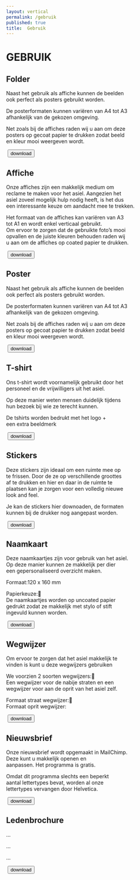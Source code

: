 ```yaml
---
layout: vertical
permalink: /gebruik
published: true
title:  Gebruik
---
```


<h1>GEBRUIK</h1>

<h2>Folder</h2>
<p>Naast het gebruik als affiche kunnen de beelden<br> ook perfect als posters gebruikt worden. </p>
<p>De posterformaten kunnen variëren van A4 tot A3<br> afhankelijk van de gekozen omgeving. </p>
<p>Net zoals bij de affiches raden wij u aan om deze<br> posters op gecoat papier te drukken zodat beeld<br> en kleur mooi weergeven wordt.</p>
<img>
<button type="button">download</button>

<h2>Affiche</h2>
<p>Onze affiches zijn een makkelijk medium om<br> reclame te maken voor het asiel. Aangezien het<br> asiel zoveel mogelijk hulp nodig heeft, is het dus<br> een interessante keuze om aandacht mee te trekken.</p>
<p>Het formaat van de affiches kan variëren van A3<br> tot A1 en wordt enkel verticaal gebruikt.<br>Om ervoor te zorgen dat de gebruikte foto’s mooi<br> opvallen en de juiste kleuren behouden raden wij<br> u aan om de affiches op coated papier te drukken. </p>
<img>
<button type="button">download</button>

<h2>Poster</h2>
<p>Naast het gebruik als affiche kunnen de beelden<br> ook perfect als posters gebruikt worden. </p>
<p>De posterformaten kunnen variëren van A4 tot A3<br> afhankelijk van de gekozen omgeving. </p>
<p>Net zoals bij de affiches raden wij u aan om deze<br> posters op gecoat papier te drukken zodat beeld<br> en kleur mooi weergeven wordt. </p>
<img>
<button type="button">download</button>

<h2>T-shirt</h2>
<p>Ons t-shirt wordt voornamelijk gebruikt door het<br> personeel en de vrijwilligers uit het asiel. </p>
<p>Op deze manier weten mensen duidelijk tijdens<br> hun bezoek bij wie ze terecht kunnen.</p>
<p>De tshirts worden bedrukt met het logo + <br>een extra beeldmerk</p>
<img>
<button type="button">download</button>

<h2>Stickers</h2>
<p>Deze stickers zijn ideaal om een ruimte mee op<br> te frissen. Door de ze op verschillende groottes<br> af te drukken en hier en daar in de ruimte te<br> plaatsen kan je zorgen voor een volledig nieuwe<br> look and feel. </p>
<p>Je kan de stickers hier downoaden, de formaten<br> kunnen bij de drukker nog aangepast worden. </p>
<img>
<button type="button">download</button>

<h2>Naamkaart</h2>
<p>Deze naamkaartjes zijn voor gebruik van het asiel.<br> Op deze manier kunnen ze makkelijk per dier<br> een gepersonaliseerd overzicht maken. </p>
<p>Formaat:120 x 160 mm</p>
<p>Papierkeuze:<br>De naamkaartjes worden op uncoated papier<br> gedrukt zodat ze makkelijk met stylo of stift<br> ingevuld kunnen worden.</p>
<img>
<button type="button">download</button>

<h2>Wegwijzer</h2>
<p>Om ervoor te zorgen dat het asiel makkelijk te<br> vinden is kunt u deze wegwijzers gebruiken</p>
<p>We voorzien 2 soorten wegwijzers:<br>Een wegwijzer voor de nabije straten en een <br> wegwijzer voor aan de oprit van het asiel zelf.</p>
<p>Formaat straat wegwijzer:<br>Formaat oprit wegwijzer:</p>
<img>
<button type="button">download</button>

<h2>Nieuwsbrief</h2>
<p>Onze nieuwsbrief wordt opgemaakt in MailChimp.<br> Deze kunt u makkelijk openen en<br> aanpassen. Het programma is gratis. </p>
<p>Omdat dit programma slechts een beperkt<br> aantal lettertypes bevat, worden al onze<br> lettertypes vervangen door Helvetica.</p>
<img>
<button type="button">download</button>

<h2>Ledenbrochure</h2>
<p>...</p>
<p>...</p>
<p>...</p>
<img>
<button type="button">download</button>





